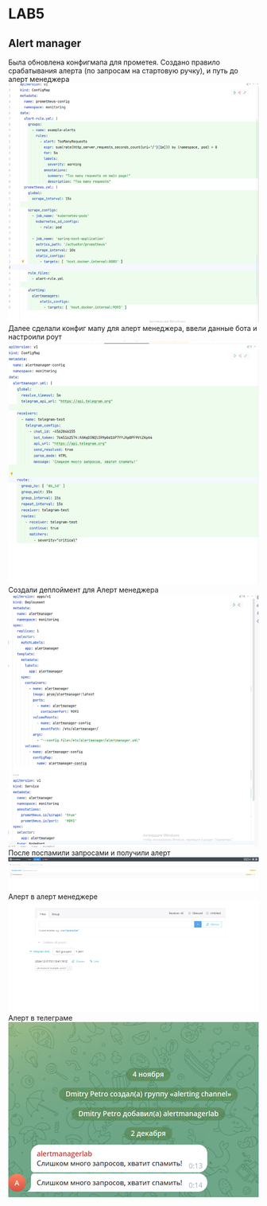 # LAB5
## Alert manager 
Была обновлена конфигмапа для прометея. Создано правило срабатывания алерта (по запросам на стартовую ручку), и путь до алерт менеджера
![alt text](image.png) 
Далее сделали конфиг мапу для алерт менеджера, ввели данные бота и настроили роут
 ![alt text](image-1.png)
Создали деплоймент для Алерт менеджера
 ![alt text](image-2.png)
После поспамили запросами и получили алерт
 ![alt text](image-3.png)
Алерт в алерт менеджере
 ![alt text](image-4.png)
Алерт в телеграме
 ![alt text](image-5.png)

